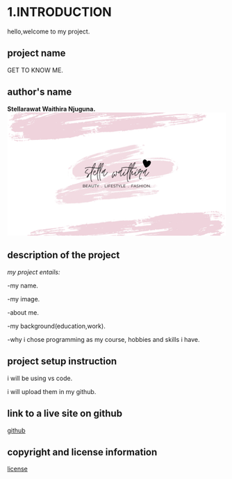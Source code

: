 # 1.INTRODUCTION 
hello,welcome to my project. 

## project name
GET TO KNOW ME.

## author's name
**Stellarawat Waithira Njuguna.**
![image](<images/Pink White Black Watercolor Paint Brush Handwriting Feminine  Beauty Youtube Channel Art.png>)

## description of the project 
*my project entails:*
 
-my name.

 -my image.

 -about me.

 -my background(education,work).

 -why i chose programming as my course,
 hobbies and skills i have. 


## project setup instruction
 i will be using vs code.

i will upload them in my github.

## link to a live site on github
[github](https://stellarawat.github.io/independent-project/)
 
## copyright and license information 
[license](LICENSE.md/license.md)
